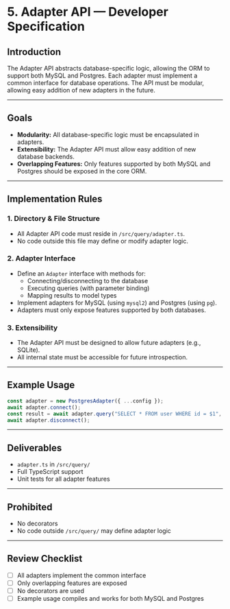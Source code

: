 # 5. Adapter API — Developer Specification

## Introduction

The Adapter API abstracts database-specific logic, allowing the ORM to support both MySQL and Postgres. Each adapter must implement a common interface for database operations. The API must be modular, allowing easy addition of new adapters in the future.

---

## Goals

- **Modularity:** All database-specific logic must be encapsulated in adapters.
- **Extensibility:** The Adapter API must allow easy addition of new database backends.
- **Overlapping Features:** Only features supported by both MySQL and Postgres should be exposed in the core ORM.

---

## Implementation Rules

### 1. Directory & File Structure

- All Adapter API code must reside in `/src/query/adapter.ts`.
- No code outside this file may define or modify adapter logic.

### 2. Adapter Interface

- Define an `Adapter` interface with methods for:
  - Connecting/disconnecting to the database
  - Executing queries (with parameter binding)
  - Mapping results to model types
- Implement adapters for MySQL (using `mysql2`) and Postgres (using `pg`).
- Adapters must only expose features supported by both databases.

### 3. Extensibility

- The Adapter API must be designed to allow future adapters (e.g., SQLite).
- All internal state must be accessible for future introspection.

---

## Example Usage

```ts
const adapter = new PostgresAdapter({ ...config });
await adapter.connect();
const result = await adapter.query("SELECT * FROM user WHERE id = $1", [id]);
await adapter.disconnect();
```

---

## Deliverables

- `adapter.ts` in `/src/query/`
- Full TypeScript support
- Unit tests for all adapter features

---

## Prohibited

- No decorators
- No code outside `/src/query/` may define adapter logic

---

## Review Checklist

- [ ] All adapters implement the common interface
- [ ] Only overlapping features are exposed
- [ ] No decorators are used
- [ ] Example usage compiles and works for both MySQL and Postgres
